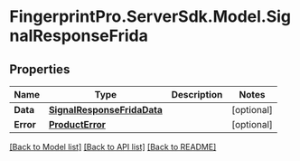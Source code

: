 # FingerprintPro.ServerSdk.Model.SignalResponseFrida
## Properties

Name | Type | Description | Notes
------------ | ------------- | ------------- | -------------
**Data** | [**SignalResponseFridaData**](SignalResponseFridaData.md) |  | [optional] 
**Error** | [**ProductError**](ProductError.md) |  | [optional] 

[[Back to Model list]](../README.md#documentation-for-models) [[Back to API list]](../README.md#documentation-for-api-endpoints) [[Back to README]](../README.md)

